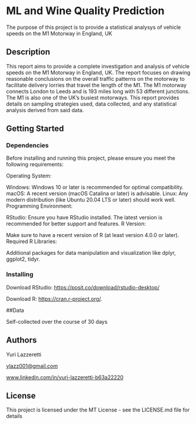 # ML and Wine Quality Prediction

The purpose of this project is to provide a statistical analysys of vehicle speeds on the M1 Motorway in England, UK

## Description

This report aims to provide a complete investigation and analysis of vehicle speeds on the M1 Motorway in England, UK. The report focuses on drawing reasonable conclusions on the overall traffic patterns on the motorway to facilitate delivery lorries that travel the length of the M1. The M1 motorway connects London to Leeds and is 193 miles long with 53 different junctions. The M1 is also one of the UK’s busiest motorways. This report provides details on sampling strategies used, data collected, and any statistical analysis derived from said data. 

## Getting Started

### Dependencies

Before installing and running this project, please ensure you meet the following requirements:

Operating System:

Windows: Windows 10 or later is recommended for optimal compatibility.
macOS: A recent version (macOS Catalina or later) is advisable.
Linux: Any modern distribution (like Ubuntu 20.04 LTS or later) should work well.
Programming Environment:

RStudio: Ensure you have RStudio installed. The latest version is recommended for better support and features. 
R Version:

Make sure to have a recent version of R (at least version 4.0.0 or later). 
Required R Libraries:

Additional packages for data manipulation and visualization like dplyr, ggplot2, tidyr. 

### Installing

Download RStudio: https://posit.co/download/rstudio-desktop/

Download R: https://cran.r-project.org/.

##Data

Self-collected over the course of 30 days 

## Authors

Yuri Lazzeretti

ylazz001@gmail.com

www.linkedin.com/in/yuri-lazzeretti-b63a22220

## License

This project is licensed under the MT License - see the LICENSE.md file for details
